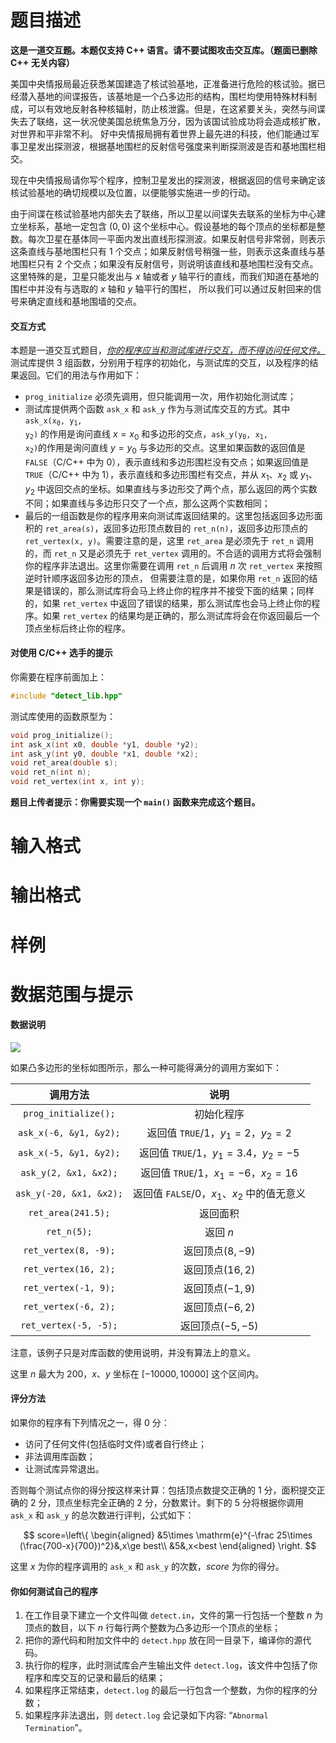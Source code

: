 
# 题目描述

**这是一道交互题。本题仅支持 C++ 语言。请不要试图攻击交互库。（题面已删除 C++ 无关内容）**

美国中央情报局最近获悉某国建造了核试验基地，正准备进行危险的核试验。据已经潜入基地的间谍报告，该基地是一个凸多边形的结构，围栏均使用特殊材料制成，可以有效地反射各种核辐射，防止核泄露。但是，在这紧要关头，突然与间谍失去了联络，这一状况使美国总统焦急万分，因为该国试验成功将会造成核扩散，对世界和平非常不利。 好中央情报局拥有着世界上最先进的科技，他们能通过军事卫星发出探测波，根据基地围栏的反射信号强度来判断探测波是否和基地围栏相交。

现在中央情报局请你写个程序，控制卫星发出的探测波，根据返回的信号来确定该核试验基地的确切规模以及位置，以便能够实施进一步的行动。

由于间谍在核试验基地内部失去了联络，所以卫星以间谍失去联系的坐标为中心建立坐标系，基地一定包含 $(0,0)$ 这个坐标中心。假设基地的每个顶点的坐标都是整数。每次卫星在基体同一平面内发出直线形探测波。如果反射信号非常弱，则表示这条直线与基地围栏只有 $1$ 个交点；如果反射信号稍强一些，则表示这条直线与基地围栏只有 $2$ 个交点；如果没有反射信号，则说明该直线和基地围栏没有交点。这里特殊的是，卫星只能发出与 $x$ 轴或者 $y$ 轴平行的直线，而我们知道在基地的围栏中并没有与选取的 $x$ 轴和 $y$ 轴平行的围栏， 所以我们可以通过反射回来的信号来确定直线和基地围墙的交点。

#### 交互方式
本题是一道交互式题目，<u><i>你的程序应当和测试库进行交互，而不得访问任何文件。</i></u>测试库提供 $3$ 组函数，分别用于程序的初始化，与测试库的交互，以及程序的结果返回。它们的用法与作用如下：

- `prog_initialize` 必须先调用，但只能调用一次，用作初始化测试库；
- 测试库提供两个函数 `ask_x` 和 `ask_y` 作为与测试库交互的方式。其中 <code>ask_x(x<sub>0</sub>, y<sub>1</sub>, y<sub>2</sub>)</code> 的作用是询问直线 $x=x_0$ 和多边形的交点，<code>ask_y(y<sub>0</sub>, x<sub>1</sub>, x<sub>2</sub>)</code>的作用是询问直线 $y=y_0$ 与多边形的交点。这里如果函数的返回值是 `FALSE`（C/C++ 中为 $0$），表示直线和多边形围栏没有交点；如果返回值是 `TRUE`（C/C++ 中为 $1$），表示直线和多边形围栏有交点，并从 $x_1$、$x_2$ 或 $y_1$、$y_2$ 中返回交点的坐标。如果直线与多边形交了两个点，那么返回的两个实数不同；如果直线与多边形只交了一个点，那么这两个实数相同；
- 最后的一组函数是你的程序用来向测试库返回结果的。这里包括返回多边形面积的 `ret_area(s)`，返回多边形顶点数目的 `ret_n(n)`，返回多边形顶点的 `ret_vertex(x, y)`。需要注意的是，这里 `ret_area` 是必须先于 `ret_n` 调用的，而 `ret_n` 又是必须先于 `ret_vertex` 调用的。不合适的调用方式将会强制你的程序非法退出。这里你需要在调用 `ret_n` 后调用 $n$ 次 `ret_vertex` 来按照逆时针顺序返回多边形的顶点， 但需要注意的是，如果你用 `ret_n` 返回的结果是错误的，那么测试库将会马上终止你的程序并不接受下面的结果；同样的，如果 `ret_vertex` 中返回了错误的结果，那么测试库也会马上终止你的程序。如果 `ret_vertex` 的结果均是正确的，那么测试库将会在你返回最后一个顶点坐标后终止你的程序。

#### 对使用 C/C++ 选手的提示
你需要在程序前面加上：
```cpp
#include "detect_lib.hpp"
```
测试库使用的函数原型为：
```cpp
void prog_initialize();
int ask_x(int x0, double *y1, double *y2);
int ask_y(int y0, double *x1, double *x2);
void ret_area(double s);
void ret_n(int n);
void ret_vertex(int x, int y);
```

**题目上传者提示：你需要实现一个 `main()` 函数来完成这个题目。**

# 输入格式



# 输出格式



# 样例



# 数据范围与提示

#### 数据说明

![](source/guoj/1231/img/aHR0cHM6Ly9pLmxvbGkubmV0LzIwMTkvMDYvMjAvNWQwYjMzMTc2NmVlMTg5NzIyLnBuZw==.png)

如果凸多边形的坐标如图所示，那么一种可能得满分的调用方案如下：

调用方法|说明|
|:-:|:-:|
|`prog_initialize();`|初始化程序|
|`ask_x(-6, &y1, &y2);`|返回值 `TRUE`/$1$，$y_1=2$，$y_2=2$|
|`ask_x(-5, &y1, &y2);`|返回值 `TRUE`/$1$，$y_1=3.4$，$y_2=-5$|
|`ask_y(2, &x1, &x2);`|返回值 `TRUE`/$1$，$x_1=-6$，$x_2=16$|
|`ask_y(-20, &x1, &x2);`|返回值 `FALSE`/$0$，$x_1$、$x_2$ 中的值无意义
|`ret_area(241.5);`|返回面积|
|`ret_n(5);`|返回 $n$|
|`ret_vertex(8, -9);`|返回顶点$(8,-9)$|
|`ret_vertex(16, 2);`|返回顶点$(16,2)$|
|`ret_vertex(-1, 9);`|返回顶点$(-1,9)$|
|`ret_vertex(-6, 2);`|返回顶点$(-6,2)$|
|`ret_vertex(-5, -5);`|返回顶点$(-5,-5)$|

注意，该例子只是对库函数的使用说明，并没有算法上的意义。

这里 $n$ 最大为 $200$，$x$、$y$ 坐标在 $[-10000,10000]$ 这个区间内。

#### 评分方法
如果你的程序有下列情况之一，得 $0$ 分：

- 访问了任何文件(包括临时文件)或者自行终止；
- 非法调用库函数；
- 让测试库异常退出。

否则每个测试点你的得分按这样来计算：包括顶点数提交正确的 $1$ 分，面积提交正确的 $2$ 分，顶点坐标完全正确的 $2$ 分，分数累计。剩下的 $5$ 分将根据你调用 `ask_x` 和 `ask_y` 的总次数进行评判，公式如下：

$$
score=\left\{
\begin{aligned}
&5\times \mathrm{e}^{-\frac 25\times (\frac{700-x}{700})^2}&,x\ge best\\
&5&,x<best
\end{aligned}
\right.
$$

这里 $x$ 为你的程序调用的 `ask_x` 和 `ask_y` 的次数，$score$ 为你的得分。

#### 你如何测试自己的程序
1. 在工作目录下建立一个文件叫做 `detect.in`，文件的第一行包括一个整数 $n$ 为顶点的数目，以下 $n$ 行每行两个整数为凸多边形一个顶点的坐标；
2. 把你的源代码和附加文件中的 `detect.hpp` 放在同一目录下，编译你的源代码。
3. 执行你的程序，此时测试库会产生输出文件 `detect.log`，该文件中包括了你程序和库交互的记录和最后的结果；
4. 如果程序正常结束，`detect.log` 的最后一行包含一个整数，为你的程序的分数；
5. 如果程序非法退出，则 `detect.log` 会记录如下内容: “`Abnormal Termination`”。

